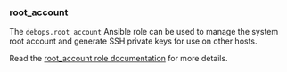 ### root_account

The `debops.root_account` Ansible role can be used to manage the system
root account and generate SSH private keys for use on other hosts.

Read the [root_account role documentation](https://docs.debops.org/en/master/ansible/roles/root_account/) for more details.
